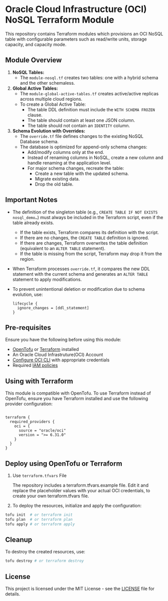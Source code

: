 # Oracle Cloud Infrastructure (OCI) NoSQL Terraform Module

This repository contains Terraform modules which provisions an OCI NoSQL table with configurable parameters such as read/write units, storage capacity, and capacity mode. 

## Module Overview

1. **NoSQL Tables:**
   - The `module-nosql.tf` creates two tables: one with a hybrid schema and the other schemaless.
2. **Global Active Tables:**
   - The `module-global-active-tables.tf` creates active/active replicas across multiple cloud regions.
   - To create a Global Active Table:
     - The table DDL definition must include the `WITH SCHEMA FROZEN` clause.
     - The table should contain at least one JSON column.
     - The table should not contain an `IDENTITY` column.
3. **Schema Evolution with Overrides:**
   - The `override.tf` file defines changes to the existing NoSQL Database schema.
   - The database is optimized for append-only schema changes:
     - Add/modify columns only at the end.
     - Instead of renaming columns in NoSQL, create a new column and handle renaming at the application level.
     - For major schema changes, recreate the table:
       - Create a new table with the updated schema.
       - Migrate existing data.
       - Drop the old table.

## Important Notes

- The definition of the singleton table (e.g., `CREATE TABLE IF NOT EXISTS nosql_demo…`) must always be included in the Terraform script, even if the table already exists.
  - If the table exists, Terraform compares its definition with the script.
  - If there are no changes, the `CREATE TABLE` definition is ignored.
  - If there are changes, Terraform overwrites the table definition (equivalent to an `ALTER TABLE` statement).
  - If the table is missing from the script, Terraform may drop it from the region.

- When Terraform processes `override.tf`, it compares the new DDL statement with the current schema and generates an `ALTER TABLE` statement to apply modifications.

- To prevent unintentional deletion or modification due to schema evolution, use:

  ```hcl
  lifecycle {
    ignore_changes = [ddl_statement]
  }
  ```

## Pre-requisites

Ensure you have the following before using this module:

- [OpenTofu](https://opentofu.org/docs/intro/install/) or [Terraform](https://developer.hashicorp.com/terraform/tutorials/aws-get-started/install-cli) installed
- An Oracle Cloud Infrastruture(OCI) Account
- [Configure OCI CLI](https://docs.oracle.com/en-us/iaas/Content/dev/terraform/tutorials/tf-provider.htm#prepare) with appropriate credentials
- Required [IAM policies](https://docs.oracle.com/en/cloud/paas/nosql-cloud/ttxsq/index.html)

## Using with Terraform

This module is compatible with OpenTofu. To use Terraform instead of OpenTofu, ensure you have Terraform installed and use the following provider configuration:

```hcl

terraform {
  required_providers {
    oci = {
      source = "oracle/oci"
      version = ">= 6.31.0"
    }
  }
}

```

## Deploy using OpenTofu or Terraform

1. Use `terraform.tfvars` File

   The repository includes a terraform.tfvars.example file. Edit it and replace the placeholder values with your actual OCI credentials, to create your own terraform.tfvars file.
   
3. To deploy the resources, initialize and apply the configuration:

```sh
tofu init  # or terraform init
tofu plan  # or terraform plan
tofu apply # or terraform apply
```

## Cleanup
To destroy the created resources, use:

```sh
tofu destroy # or terraform destroy
```
## License
This project is licensed under the MIT License - see the [LICENSE](https://github.com/angeline-hilda/OCI-nosql/blob/master/LICENSE) file for details.
